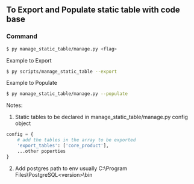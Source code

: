 ## To Export and Populate static table with code base

### Command

```bash
$ py manage_static_table/manage.py <flag>
```

Example to Export

```bash
$ py scripts/manage_static_table --export
```

Example to Populate

```bash
$ py manage_static_table/manage.py --populate
```

Notes: 

1. Static tables to be declared in manage_static_table/manage.py config object


```python # TODO: how to fix this C:\Program Files\PostgreSQL\15\bin?
config = {
    # add the tables in the array to be exported
    'export_tables': ['core_product'],
    ...other poperties
}
```

2. Add postgres path to env usually C:\Program Files\PostgreSQL\<version>\bin


